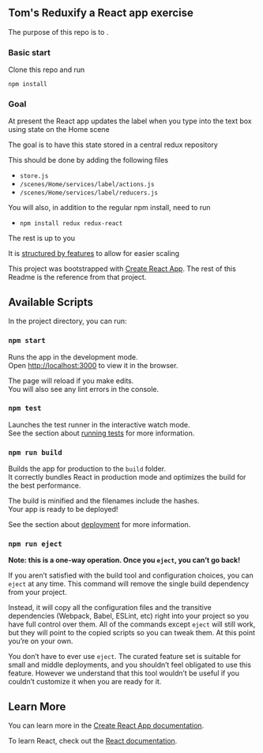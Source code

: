 ## Tom's Reduxify a React app exercise
The purpose of this repo is to .

### Basic start
Clone this repo and run

`npm install` 

### Goal
At present the React app updates the label when you type into the text box using state on the Home scene

The goal is to have this state stored in a central redux repository

This should be done by adding the following files
- `store.js`
- `/scenes/Home/services/label/actions.js`
- `/scenes/Home/services/label/reducers.js`

You will also, in addition to the regular npm install, need to run
* `npm install redux redux-react`

The rest is up to you

It is [structured by features](https://medium.com/@alexmngn/how-to-better-organize-your-react-applications-2fd3ea1920f1) to allow for easier scaling

This project was bootstrapped with [Create React App](https://github.com/facebook/create-react-app). The rest of this Readme is the reference from that project.

## Available Scripts

In the project directory, you can run:

### `npm start`

Runs the app in the development mode.<br>
Open [http://localhost:3000](http://localhost:3000) to view it in the browser.

The page will reload if you make edits.<br>
You will also see any lint errors in the console.

### `npm test`

Launches the test runner in the interactive watch mode.<br>
See the section about [running tests](https://facebook.github.io/create-react-app/docs/running-tests) for more information.

### `npm run build`

Builds the app for production to the `build` folder.<br>
It correctly bundles React in production mode and optimizes the build for the best performance.

The build is minified and the filenames include the hashes.<br>
Your app is ready to be deployed!

See the section about [deployment](https://facebook.github.io/create-react-app/docs/deployment) for more information.

### `npm run eject`

**Note: this is a one-way operation. Once you `eject`, you can’t go back!**

If you aren’t satisfied with the build tool and configuration choices, you can `eject` at any time. This command will remove the single build dependency from your project.

Instead, it will copy all the configuration files and the transitive dependencies (Webpack, Babel, ESLint, etc) right into your project so you have full control over them. All of the commands except `eject` will still work, but they will point to the copied scripts so you can tweak them. At this point you’re on your own.

You don’t have to ever use `eject`. The curated feature set is suitable for small and middle deployments, and you shouldn’t feel obligated to use this feature. However we understand that this tool wouldn’t be useful if you couldn’t customize it when you are ready for it.

## Learn More

You can learn more in the [Create React App documentation](https://facebook.github.io/create-react-app/docs/getting-started).

To learn React, check out the [React documentation](https://reactjs.org/).
